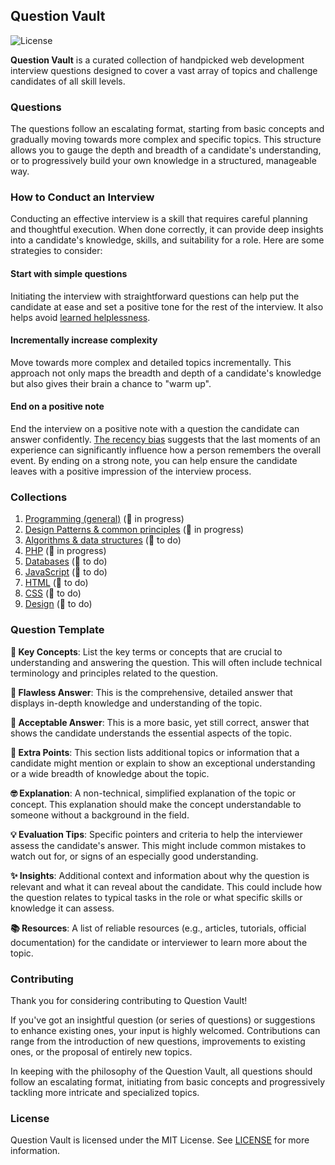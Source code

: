 ## Question Vault

![License](https://img.shields.io/badge/license-MIT-blue.svg)

**Question Vault** is a curated collection of handpicked web development
interview questions designed to cover a vast array of topics and challenge
candidates of all skill levels.

### Questions

The questions follow an escalating format, starting from basic concepts and
gradually moving towards more complex and specific topics. This structure allows
you to gauge the depth and breadth of a candidate's understanding, or to
progressively build your own knowledge in a structured, manageable way.

### How to Conduct an Interview

Conducting an effective interview is a skill that requires careful planning and
thoughtful execution. When done correctly, it can provide deep insights into a
candidate's knowledge, skills, and suitability for a role. Here are some
strategies to consider:

#### Start with simple questions

Initiating the interview with straightforward questions can help put the
candidate at ease and set a positive tone for the rest of the interview. It also
helps avoid
[learned helplessness](https://en.wikipedia.org/wiki/Learned_helplessness).

#### Incrementally increase complexity

Move towards more complex and detailed topics incrementally. This approach not
only maps the breadth and depth of a candidate's knowledge but also gives their
brain a chance to "warm up".

#### End on a positive note

End the interview on a positive note with a question the candidate can answer
confidently. [The recency bias](https://en.wikipedia.org/wiki/Recency_bias)
suggests that the last moments of an experience can significantly influence how
a person remembers the overall event. By ending on a strong note, you can help
ensure the candidate leaves with a positive impression of the interview process.

### Collections

1. [Programming (general)](programming/VAULT.md) (🔨 in progress)
2. [Design Patterns & common principles](patterns/VAULT.md) (🔨 in progress)
3. [Algorithms & data structures](algorithms/VAULT.md) (📌 to do)
4. [PHP](php/VAULT.md) (🔨 in progress)
5. [Databases](databases/VAULT.md) (📌 to do)
6. [JavaScript](javascript/VAULT.md) (📌 to do)
7. [HTML](html/VAULT.md) (📌 to do)
8. [CSS](css/VAULT.md) (📌 to do)
9. [Design](design/VAULT.md) (📌 to do)

### Question Template

**🎯 Key Concepts**: List the key terms or concepts that are crucial to
understanding and answering the question. This will often include technical
terminology and principles related to the question.

**👑 Flawless Answer**: This is the comprehensive, detailed answer that displays
in-depth knowledge and understanding of the topic.

**🌿 Acceptable Answer**: This is a more basic, yet still correct, answer that
shows the candidate understands the essential aspects of the topic.

**💎 Extra Points**: This section lists additional topics or information that a
candidate might mention or explain to show an exceptional understanding or a
wide breadth of knowledge about the topic.

**🤓 Explanation**: A non-technical, simplified explanation of the topic or
concept. This explanation should make the concept understandable to someone
without a background in the field.

**💡 Evaluation Tips**: Specific pointers and criteria to help the interviewer
assess the candidate's answer. This might include common mistakes to watch out
for, or signs of an especially good understanding.

**✨ Insights**: Additional context and information about why the question is
relevant and what it can reveal about the candidate. This could include how the
question relates to typical tasks in the role or what specific skills or
knowledge it can assess.

**📚 Resources**: A list of reliable resources (e.g., articles, tutorials,
official documentation) for the candidate or interviewer to learn more about the
topic.

### Contributing

Thank you for considering contributing to Question Vault!

If you've got an insightful question (or series of questions) or suggestions to
enhance existing ones, your input is highly welcomed. Contributions can range
from the introduction of new questions, improvements to existing ones, or the
proposal of entirely new topics.

In keeping with the philosophy of the Question Vault, all questions should
follow an escalating format, initiating from basic concepts and progressively
tackling more intricate and specialized topics.

### License

Question Vault is licensed under the MIT License. See [LICENSE](LICENSE) for
more information.

